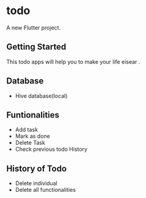 # todo

A new Flutter project.

## Getting Started

This todo apps will help you to make your life eisear .

## Database
- Hive database(local)

## Funtionalities

- Add task
- Mark as done
- Delete Task
- Check previous todo History

## History of Todo

- Delete individual
- Delete all functionalities








